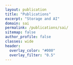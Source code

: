 ```yaml
---
layout: publication
title: "Publications"
excerpt: "Storage and AI"
domain: sai
permalink: /publications/sai/
sitemap: false
author_profile: false
classes: wide
header:
  overlay_color: "#000"
  overlay_filter: "0.5"
---
```

